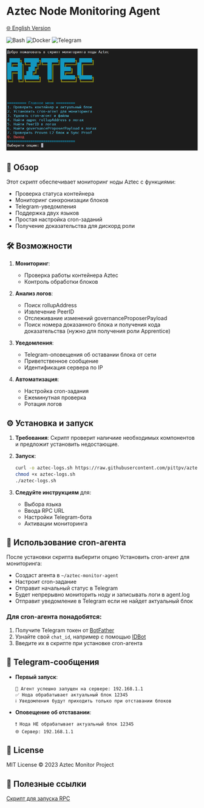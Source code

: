 # Aztec Node Monitoring Agent

[🌐 English Version](https://github.com/pittpv/aztec-monitoring-script/blob/main/en/ "English version of description")

![Bash](https://img.shields.io/badge/Bash-5.2-blue)
![Docker](https://img.shields.io/badge/Docker-20.10+-blue)
![Telegram](https://img.shields.io/badge/Telegram-API-blue)

![Первый экран](https://raw.githubusercontent.com/pittpv/aztec-monitoring-script/main/other/img-ru-2025-05-25-05-45-23.png)

## 📌 Обзор

Этот скрипт обеспечивает  мониторинг ноды Aztec с функциями:

- Проверка статуса контейнера
- Мониторинг синхронизации блоков
- Telegram-уведомления
- Поддержка двух языков
- Простая настройка cron-заданий
- Получение доказательства для дискорд роли

## 🛠 Возможности

1. **Мониторинг**:
   - Проверка работы контейнера Aztec
   - Контроль обработки блоков

2. **Анализ логов**:
   - Поиск rollupAddress
   - Извлечение PeerID
   - Отслеживание изменений governanceProposerPayload
   - Поиск номера доказанного блока и получения кода доказательства (нужно для получения роли Apprentice)

3. **Уведомления**:
   - Telegram-оповещения об оставании блока от сети
   - Приветственное сообщение
   - Идентификация сервера по IP

4. **Автоматизация**:
   - Настройка cron-задания
   - Ежеминутная проверка
   - Ротация логов

## ⚙️ Установка и запуск

1. **Требования**:
   Скрипт проверит наличиие необходимых компонентов и предложит установить недостающие.

2. **Запуск**:
   ```bash
   curl -o aztec-logs.sh https://raw.githubusercontent.com/pittpv/aztec-monitoring-script/main/aztec-logs.sh  
   chmod +x aztec-logs.sh 
   ./aztec-logs.sh 
   ```

3. **Следуйте инструкциям** для:
   - Выбора языка
   - Ввода RPC URL
   - Настройки Telegram-бота
   - Активации мониторинга

## 🚀 Использование cron-агента 

После установки скрипта выберити опцию Установить cron-агент для мониторинга:

- Создаст агента в `~/aztec-monitor-agent`
- Настроит cron-задание
- Отправит начальный статус в Telegram
- Будет непрерывно мониторить ноду и записывать логи в agent.log
- Отправит уведомление в Telegram если не найдет актуальный блок

### Для cron-агента понадобятся:

1. Получите Telegram токен от [BotFather](https://t.me/BotFather)
2. Узнайте свой `chat_id`, например с помощью [IDBot](https://t.me/myidbot)
3. Введите их в скрипте при установке cron-агента

## 📝 Telegram-сообщения

- **Первый запуск**:
  ```
  🤖 Агент успешно запущен на сервере: 192.168.1.1
  ✅ Нода обрабатывает актуальный блок 12345
  ℹ️ Уведомления будут приходить только при отставании блоков
  ```

- **Оповещение об отставании**:
  ```
  ❗ Нода НЕ обрабатывает актуальный блок 12345
  🌐 Сервер: 192.168.1.1
  ```

## 📜 License

MIT License © 2023 Aztec Monitor Project

## 🔗 Полезные ссылки

[Скрипт для запуска RPC](https://github.com/pittpv/sepolia-auto-install "Запуск Sepolia узла для RPC")